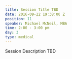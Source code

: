 ```yaml
---
title: Session Title TBD
date: 2016-09-22 19:38:00 Z
position: 11
speaker: Michael McNeil, MBA
time: 2:00 - 3:00 pm
day: 3
type: medical
---
```


Session Description TBD